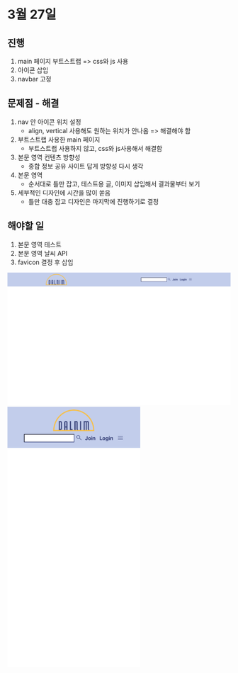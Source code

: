 # 3월 27일

## 진행
1. main 페이지 부트스트랩 => css와 js 사용
2. 아이콘 삽입
3. navbar 고정

## 문제점 - 해결
1. nav 안 아이콘 위치 설정
    - align, vertical 사용해도 원하는 위치가 안나옴 => 해결해야 함
2. 부트스트랩 사용한 main 페이지
    - 부트스트랩 사용하지 않고, css와 js사용해서 해결함
3. 본문 영역 컨텐츠 방향성
    - 종합 정보 공유 사이트 답게 방향성 다시 생각
4. 본문 영역
    - 순서대로 틀만 잡고, 테스트용 글, 이미지 삽입해서 결과물부터 보기
5. 세부적인 디자인에 시간을 많이 쏟음
    - 틀만 대충 잡고 디자인은 마지막에 진행하기로 결정

## 해야할 일
1. 본문 영역 테스트
2. 본문 영역 날씨 API
3. favicon 결정 후 삽입 

<img src="../img/230327_1.png" width=600px>
<img src="../img/230327_2.png" width=300px>
